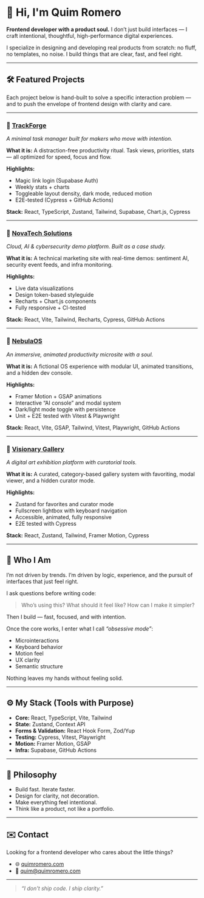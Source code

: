 # 👋 Hi, I'm Quim Romero

**Frontend developer with a product soul.** I don’t just build interfaces — I craft intentional, thoughtful, high-performance digital experiences.

I specialize in designing and developing real products from scratch: no fluff, no templates, no noise. I build things that are clear, fast, and feel right.

---

## 🛠 Featured Projects

Each project below is hand-built to solve a specific interaction problem — and to push the envelope of frontend design with clarity and care.

---

### 🧩 [TrackForge](https://trackforge.quimromero.com)  
_A minimal task manager built for makers who move with intention._

**What it is:** A distraction-free productivity ritual. Task views, priorities, stats — all optimized for speed, focus and flow.

**Highlights:**
- Magic link login (Supabase Auth)
- Weekly stats + charts
- Toggleable layout density, dark mode, reduced motion
- E2E-tested (Cypress + GitHub Actions)

**Stack:** React, TypeScript, Zustand, Tailwind, Supabase, Chart.js, Cypress

---

### 🧠 [NovaTech Solutions](https://novatech.quimromero.com)  
_Cloud, AI & cybersecurity demo platform. Built as a case study._

**What it is:** A technical marketing site with real-time demos: sentiment AI, security event feeds, and infra monitoring.

**Highlights:**
- Live data visualizations
- Design token-based styleguide
- Recharts + Chart.js components
- Fully responsive + CI-tested

**Stack:** React, Vite, Tailwind, Recharts, Cypress, GitHub Actions

---

### 🚀 [NebulaOS](https://nebulaos.quimromero.com)  
_An immersive, animated productivity microsite with a soul._

**What it is:** A fictional OS experience with modular UI, animated transitions, and a hidden dev console.

**Highlights:**
- Framer Motion + GSAP animations
- Interactive “AI console” and modal system
- Dark/light mode toggle with persistence
- Unit + E2E tested with Vitest & Playwright

**Stack:** React, Vite, GSAP, Tailwind, Vitest, Playwright, GitHub Actions

---

### 🎨 [Visionary Gallery](https://visionary-gallery.quimromero.com)  
_A digital art exhibition platform with curatorial tools._

**What it is:** A curated, category-based gallery system with favoriting, modal viewer, and a hidden curator mode.

**Highlights:**
- Zustand for favorites and curator mode
- Fullscreen lightbox with keyboard navigation
- Accessible, animated, fully responsive
- E2E tested with Cypress

**Stack:** React, Zustand, Tailwind, Framer Motion, Cypress

---

## 🧬 Who I Am

I’m not driven by trends. I’m driven by logic, experience, and the pursuit of interfaces that just feel right.

I ask questions before writing code:
> Who’s using this? What should it feel like? How can I make it simpler?

Then I build — fast, focused, and with intention.

Once the core works, I enter what I call _“obsessive mode”_:
- Microinteractions
- Keyboard behavior
- Motion feel
- UX clarity
- Semantic structure

Nothing leaves my hands without feeling solid.

---

## ⚙️ My Stack (Tools with Purpose)

- **Core:** React, TypeScript, Vite, Tailwind
- **State:** Zustand, Context API
- **Forms & Validation:** React Hook Form, Zod/Yup
- **Testing:** Cypress, Vitest, Playwright
- **Motion:** Framer Motion, GSAP
- **Infra:** Supabase, GitHub Actions

---

## 🧭 Philosophy

- Build fast. Iterate faster.
- Design for clarity, not decoration.
- Make everything feel intentional.
- Think like a product, not like a portfolio.

---

## ✉️ Contact

Looking for a frontend developer who cares about the little things?

- 🌐 [quimromero.com](https://quimromero.com)
- 📧 quim@quimromero.com

---

> _“I don't ship code. I ship clarity.”_
